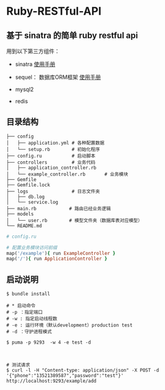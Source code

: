 # Ruby-RESTful-API

## 基于 sinatra 的简单 ruby restful api

用到以下第三方组件：
* sinatra   [使用手册](http://sinatrarb.com/intro-zh.html)

* sequel：  数据库ORM框架 [使用手册](http://sequel.jeremyevans.net/rdoc/files/README_rdoc.html) 

* mysql2

* redis 

## 目录结构

```
├── config
│   ├── application.yml # 各种配置数据
│   └── setup.rb        # 初始化程序
├── config.ru           # 启动脚本
├── controllers         # 业务代码
│   ├── application_controller.rb   
│   └── example_controller.rb       # 业务模块    
├── Gemfile
├── Gemfile.lock
├── logs                # 日志文件夹 
│   ├── db.log
│   └── service.log
├── main.rb            # 路由已经业务逻辑
├── models
│   └── user.rb        # 模型文件夹（数据库表对应模型）
└── README.md
```

``` ruby
# config.ru 

# 配置业务模块访问前缀
map('/example'){ run ExampleController }
map('/'){ run ApplicationController }

``` 


## 启动说明

``` shell
$ bundle install

# * 启动命令 
# -p ：指定端口
# -w : 指定启动线程数
# -e : 运行环境（默认development）production test
# -d ：守护进程模式   

$ puma -p 9293  -w 4 -e test -d



# 测试请求
$ curl -l -H "Content-type: application/json" -X POST -d '{"phone":"13521389587","password":"test"}' http://localhost:9293/example/add

```



